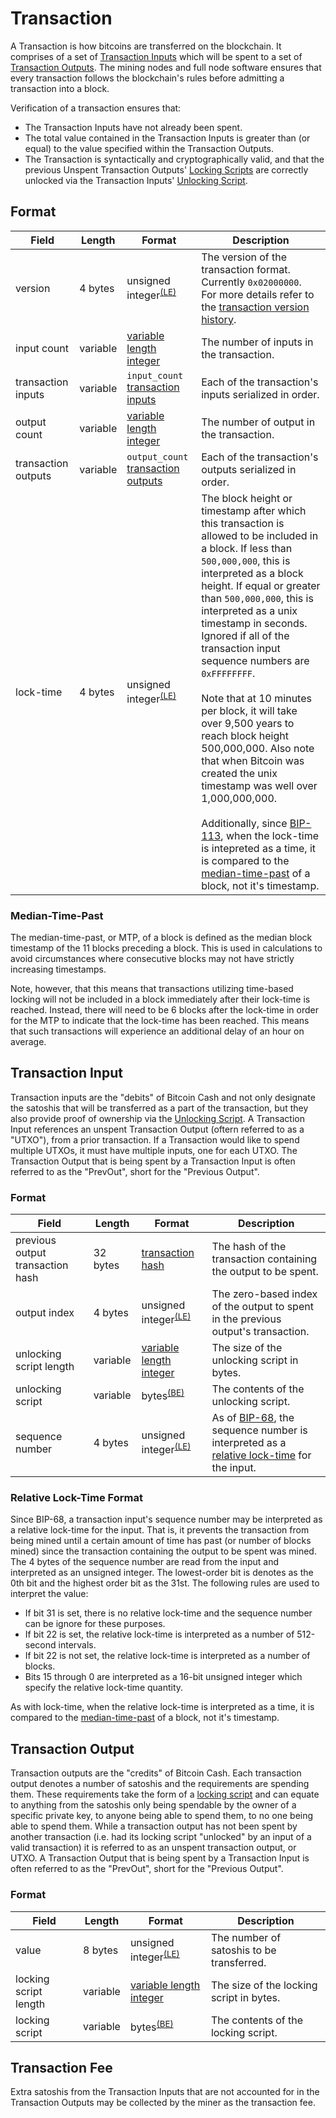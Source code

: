 # Transaction

A Transaction is how bitcoins are transferred on the blockchain.
It comprises of a set of [Transaction Inputs](#transaction-input) which will be spent to a set of [Transaction Outputs](#transaction-output).
The mining nodes and full node software ensures that every transaction follows the blockchain's rules before admitting a transaction into a block.

Verification of a transaction ensures that:
- The Transaction Inputs have not already been spent.
- The total value contained in the Transaction Inputs is greater than (or equal) to the value specified within the Transaction Outputs.
- The Transaction is syntactically and cryptographically valid, and that the previous Unspent Transaction Outputs' [Locking Scripts](/protocol/blockchain/transaction/locking-script) are correctly unlocked via the Transaction Inputs' [Unlocking Script](/protocol/blockchain/transaction/unlocking-script).

## Format

| Field | Length | Format | Description |
|--|--|--|--|
| version | 4 bytes | unsigned integer<sup>[(LE)](/protocol/misc/endian/little)</sup> | The version of the transaction format.  Currently `0x02000000`.<br>For more details refer to the [transaction version history](/history/transaction-version). |
| input count | variable | [variable length integer](/protocol/formats/variable-length-integer) | The number of inputs in the transaction. |
| transaction inputs | variable | `input_count` [transaction inputs](#transaction-input) | Each of the transaction's inputs serialized in order. |
| output count | variable | [variable length integer](/protocol/formats/variable-length-integer) | The number of output in the transaction. |
| transaction outputs | variable | `output_count` [transaction outputs](#transaction-output) | Each of the transaction's outputs serialized in order. |
| lock-time | 4 bytes | unsigned integer<sup>[(LE)](/protocol/misc/endian/little)</sup> | The block height or timestamp after which this transaction is allowed to be included in a block.  If less than `500,000,000`, this is interpreted as a block height.  If equal or greater than `500,000,000`, this is interpreted as a unix timestamp in seconds. Ignored if all of the transaction input sequence numbers are `0xFFFFFFFF`.<br/><br/>Note that at 10 minutes per block, it will take over 9,500 years to reach block height 500,000,000.  Also note that when Bitcoin was created the unix timestamp was well over 1,000,000,000.<br/><br/>Additionally, since [BIP-113](/protocol/forks/bip-0113), when the lock-time is intepreted as a time, it is compared to the [median-time-past](#median-time-past) of a block, not it's timestamp. |

### Median-Time-Past

The median-time-past, or MTP, of a block is defined as the median block timestamp of the 11 blocks preceding a block.
This is used in calculations to avoid circumstances where consecutive blocks may not have strictly increasing timestamps.

Note, however, that this means that transactions utilizing time-based locking will not be included in a block immediately after their lock-time is reached.
Instead, there will need to be 6 blocks after the lock-time in order for the MTP to indicate that the lock-time has been reached.
This means that such transactions will experience an additional delay of an hour on average.

## Transaction Input

Transaction inputs are the "debits" of Bitcoin Cash and not only designate the satoshis that will be transferred as a part of the transaction, but they also provide proof of ownership via the [Unlocking Script](/protocol/blockchain/transaction/unlocking-script).
A Transaction Input references an unspent Transaction Output (oftern referred to as a "UTXO"), from a prior transaction.
If a Transaction would like to spend multiple UTXOs, it must have multiple inputs, one for each UTXO.
The Transaction Output that is being spent by a Transaction Input is often referred to as the "PrevOut", short for the "Previous Output".

### Format

| Field | Length | Format | Description |
|--|--|--|--|
| previous output transaction hash | 32 bytes | [transaction hash](/protocol/blockchain/hash) | The hash of the transaction containing the output to be spent. |
| output index | 4 bytes | unsigned integer<sup>[(LE)](/protocol/misc/endian/little)</sup> | The zero-based index of the output to spent in the previous output's transaction. |
| unlocking script length | variable | [variable length integer](/protocol/formats/variable-length-integer) | The size of the unlocking script in bytes. |
| unlocking script | variable | bytes<sup>[(BE)](/protocol/misc/endian/big)</sup> | The contents of the unlocking script. |
| sequence number | 4 bytes | unsigned integer<sup>[(LE)](/protocol/misc/endian/little)</sup> | As of [BIP-68](/protocol/forks/bip-0068), the sequence number is interpreted as a [relative lock-time](#relative-lock-time) for the input. |

### Relative Lock-Time Format

Since BIP-68, a transaction input's sequence number may be interpreted as a relative lock-time for the input.
That is, it prevents the transaction from being mined until a certain amount of time has past (or number of blocks mined) since the transaction containing the output to be spent was mined.
The 4 bytes of the sequence number are read from the input and interpreted as an unsigned integer.
The lowest-order bit is denotes as the 0th bit and the highest order bit as the 31st.
The following rules are used to interpret the value:

 - If bit 31 is set, there is no relative lock-time and the sequence number can be ignore for these purposes.
 - If bit 22 is set, the relative lock-time is interpreted as a number of 512-second intervals.
 - If bit 22 is not set, the relative lock-time is interpreted as a number of blocks.
 - Bits 15 through 0 are interpreted as a 16-bit unsigned integer which specify the relative lock-time quantity.

As with lock-time, when the relative lock-time is interpreted as a time, it is compared to the [median-time-past](#median-time-past) of a block, not it's timestamp.

## Transaction Output

Transaction outputs are the "credits" of Bitcoin Cash.
Each transaction output denotes a number of satoshis and the requirements are spending them.
These requirements take the form of a [locking script](/protocol/blockchain/transaction/locking-script) and can equate to anything from the satoshis only being spendable by the owner of a specific private key, to anyone being able to spend them, to no one being able to spend them.
While a transaction output has not been spent by another transaction (i.e. had its locking script "unlocked" by an input of a valid transaction) it is referred to as an unspent transaction output, or UTXO.
A Transaction Output that is being spent by a Transaction Input is often referred to as the "PrevOut", short for the "Previous Output".

### Format

| Field | Length | Format | Description |
|--|--|--|--|
| value | 8 bytes | unsigned integer<sup>[(LE)](/protocol/misc/endian/little)</sup> | The number of satoshis to be transferred. |
| locking script length | variable | [variable length integer](/protocol/formats/variable-length-integer) | The size of the locking script in bytes. |
| locking script | variable | bytes<sup>[(BE)](/protocol/misc/endian/big)</sup> | The contents of the locking script. |

## Transaction Fee

Extra satoshis from the Transaction Inputs that are not accounted for in the Transaction Outputs may be collected by the miner as the transaction fee.